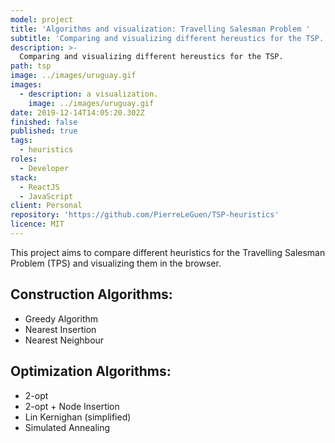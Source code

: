 ```yaml
---
model: project
title: 'Algorithms and visualization: Travelling Salesman Problem '
subtitle: 'Comparing and visualizing different hereustics for the TSP.'
description: >- 
  Comparing and visualizing different hereustics for the TSP.
path: tsp
image: ../images/uruguay.gif
images:
  - description: a visualization.
    image: ../images/uruguay.gif
date: 2019-12-14T14:05:20.302Z
finished: false
published: true
tags:
  - heuristics
roles:
  - Developer
stack:
  - ReactJS
  - JavaScript
client: Personal
repository: 'https://github.com/PierreLeGuen/TSP-heuristics'
licence: MIT
---
```

This project aims to compare different heuristics for the Travelling Salesman Problem (TPS) and visualizing them in the browser. 

## Construction Algorithms:

* Greedy Algorithm
* Nearest Insertion
* Nearest Neighbour

## Optimization Algorithms:

* 2-opt
* 2-opt + Node Insertion
* Lin Kernighan (simplified)
* Simulated Annealing
